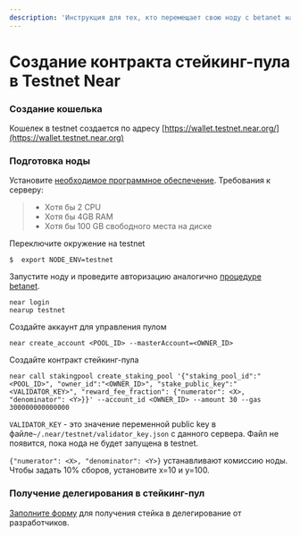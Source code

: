 ```yaml
---
description: 'Инструкция для тех, кто перемещает свою ноду с betanet на testnet'
---
```


# Создание контракта стейкинг-пула в Testnet Near

### Создание кошелька

Кошелек в testnet создается по адресу [https://wallet.testnet.near.org/](https://wallet.testnet.near.org)

### Подготовка ноды

Установите [необходимое программное обеспечение](https://nodes.cryptasutra.com/near-protocol/staking#nastroika-okruzheniya). Требования к серверу:

> * Хотя бы 2 CPU 
> * Хотя бы 4GB RAM 
> * Хотя бы 100 GB свободного места на диске

Переключите окружение на testnet

```
$  export NODE_ENV=testnet
```

Запустите ноду и проведите авторизацию аналогично [процедуре betanet](https://nodes.cryptasutra.com/near-protocol/staking#otpravka-tranzakcii-na-sozdanie-steikinga).

```text
near login
nearup testnet
```

Создайте аккаунт для управления пулом

```text
near create_account <POOL_ID> --masterAccount=<OWNER_ID>
```

Создайте контракт стейкинг-пула

```text
near call stakingpool create_staking_pool '{"staking_pool_id":"<POOL_ID>", "owner_id":"<OWNER_ID>", "stake_public_key":"<VALIDATOR_KEY>", "reward_fee_fraction": {"numerator": <X>, "denominator": <Y>}}' --account_id <OWNER_ID> --amount 30 --gas 300000000000000
```

 `VALIDATOR_KEY` - это значение переменной public key в файле`~/.near/testnet/validator_key.json` с данного сервера. Файл не появится, пока нода не будет запущена в testnet.

 `{"numerator": <X>, "denominator": <Y>}` устанавливают комиссию ноды. Чтобы задать 10% сборов, установите x=10 и y=100.

### Получение делегирования в стейкинг-пул

[Заполните форму](https://nearprotocol1001.typeform.com/to/x4Bval) для получения стейка в делегирование от разработчиков.

